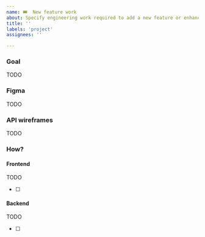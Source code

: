 ```yaml
---
name: 🎟  New feature work
about: Specify engineering work required to add a new feature or enhancement in Fleet.
title: ''
labels: 'project'
assignees: ''

---
```


### Goal

TODO
<!-- Insert the user story or high level business goal. This link is located in the 🧩 Product google document linked here: https://docs.google.com/document/d/10B4eDXHjM9lFob6VcBDFEzYR424QRH3EuTpRLbhWyzM/edit# -->

### Figma

TODO
<!-- Insert the link to the feature's page in the Fleet EE (current) Figma file. This link is located in the 🧩 Product google document linked here: https://docs.google.com/document/d/10B4eDXHjM9lFob6VcBDFEzYR424QRH3EuTpRLbhWyzM/edit#. Remove this "Figma" section if there is no link present in the google doc. -->

### API wireframes

TODO
<!-- Insert a link to the draft PR that includes the proposed API wireframes to support the feature work. This link is located in the 🧩 Product google document linked here: https://docs.google.com/document/d/10B4eDXHjM9lFob6VcBDFEzYR424QRH3EuTpRLbhWyzM/edit#. Remove this "API wireframes" section if there is no link present in the google doc. -->

### How?

#### Frontend

TODO
<!-- Describe the required frontend changes to support the feature work. Include screenshot's from the feature's page in Figma when appropriate. Remove the "Frontend" section if the feature work does not require frontend changes. -->

- [ ] 

#### Backend

TODO
<!-- Describe the required backend changes to support the feature work. Include screenshot's from the feature's page in Figma when appropriate. Remove the "Frontend" section if the feature work does not require frontend changes. -->

- [ ] 